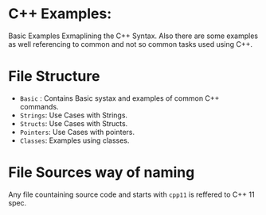 # C++ Examples:

Basic Examples Exmaplining the C++ Syntax. Also there are some examples as well referencing to common and not so common tasks used using C++. 

# File Structure

- `Basic` : Contains Basic systax and examples of common C++ commands.
- `Strings`: Use Cases with Strings.
- `Structs`: Use Cases with Structs.
- `Pointers`: Use Cases with pointers.
- `Classes`: Examples using classes.

# File Sources way of naming

Any file countaining source code and starts with `cpp11` is reffered to C++ 11 spec.